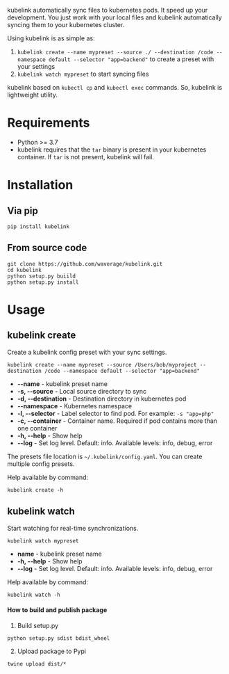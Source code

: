 kubelink automatically sync files to kubernetes pods. It speed up your development. You just work with your local files and kubelink automatically syncing them to your kubernetes cluster.

Using kubelink is as simple as:
1. `kubelink create --name mypreset --source ./ --destination /code --namespace default --selector "app=backend"` to create a preset with your settings
2. `kubelink watch mypreset` to start syncing files

kubelink based on `kubectl cp` and `kubectl exec` commands. So, kubelink is lightweight utility.

Requirements
============
* Python >= 3.7
* kubelink requires that the `tar` binary is present in your kubernetes container. If `tar` is not present, kubelink will fail.

Installation
============

Via pip
-------
```
pip install kubelink
```

From source code
----------------
```
git clone https://github.com/waverage/kubelink.git
cd kubelink
python setup.py buiild
python setup.py install
```

Usage
=====


kubelink create
---------------

Create a kubelink config preset with your sync settings.

```
kubelink create --name mypreset --source /Users/bob/myproject --destination /code --namespace default --selector "app=backend"
```

* **--name** - kubelink preset name
* **-s, --source** - Local source directory to sync
* **-d, --destination** - Destination directory in kubernetes pod
* **--namespace** - Kubernetes namespace
* **-l, --selector** - Label selector to find pod. For example: `-s "app=php"`
* **-c, --container** - Container name. Required if pod contains more than one container
* **-h, --help** - Show help
* **--log** - Set log level. Default: info. Available levels: info, debug, error

The presets file location is `~/.kubelink/config.yaml`.
You can create multiple config presets.

Help available by command:
```
kubelink create -h
```

kubelink watch
--------------
Start watching for real-time synchronizations.
```
kubelink watch mypreset
```
* **name** - kubelink preset name
* **-h, --help** - Show help
* **--log** - Set log level. Default: info. Available levels: info, debug, error

Help available by command:
```
kubelink watch -h
```

#### How to build and publish package ####
1.  Build setup.py
```
python setup.py sdist bdist_wheel
```
2. Upload package to Pypi
```
twine upload dist/*
```
